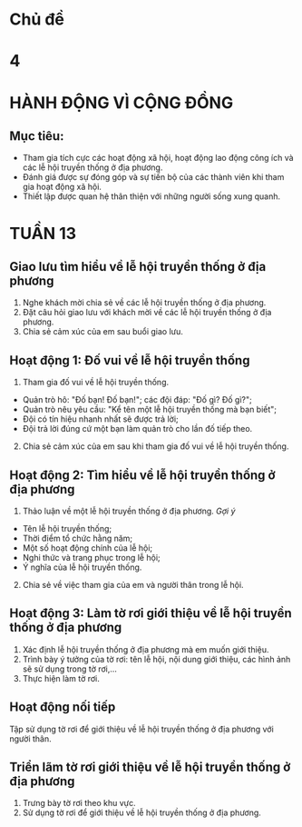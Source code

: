 # Chủ đề
# 4
# HÀNH ĐỘNG VÌ CỘNG ĐỒNG

## Mục tiêu:
* Tham gia tích cực các hoạt động xã hội, hoạt động lao động công ích và các lễ hội truyền thống ở địa phương.
* Đánh giá được sự đóng góp và sự tiến bộ của các thành viên khi tham gia hoạt động xã hội.
* Thiết lập được quan hệ thân thiện với những người sống xung quanh.

# TUẦN 13

## Giao lưu tìm hiểu về lễ hội truyền thống ở địa phương
1. Nghe khách mời chia sẻ về các lễ hội truyền thống ở địa phương.
2. Đặt câu hỏi giao lưu với khách mời về các lễ hội truyền thống ở địa phương.
3. Chia sẻ cảm xúc của em sau buổi giao lưu.

## Hoạt động 1: Đố vui về lễ hội truyền thống
1. Tham gia đố vui về lễ hội truyền thống.
* Quản trò hô: "Đố bạn! Đố bạn!"; các đội đáp: "Đố gì? Đố gì?";
* Quản trò nêu yêu cầu: "Kể tên một lễ hội truyền thống mà bạn biết";
* Đội có tín hiệu nhanh nhất sẽ được trả lời;
* Đội trả lời đúng cứ một bạn làm quản trò cho lần đố tiếp theo.

2. Chia sẻ cảm xúc của em sau khi tham gia đố vui về lễ hội truyền thống.

## Hoạt động 2: Tìm hiểu về lễ hội truyền thống ở địa phương
1. Thảo luận về một lễ hội truyền thống ở địa phương.
*Gợi ý*
* Tên lễ hội truyền thống;
* Thời điểm tổ chức hằng năm;
* Một số hoạt động chính của lễ hội;
* Nghi thức và trang phục trong lễ hội;
* Ý nghĩa của lễ hội truyền thống.

2. Chia sẻ về việc tham gia của em và người thân trong lễ hội.

## Hoạt động 3: Làm tờ rơi giới thiệu về lễ hội truyền thống ở địa phương
1. Xác định lễ hội truyền thống ở địa phương mà em muốn giới thiệu.
2. Trình bày ý tưởng của tờ rơi: tên lễ hội, nội dung giới thiệu, các hình ảnh sẽ sử dụng trong tờ rơi,...
3. Thực hiện làm tờ rơi.

## Hoạt động nối tiếp
Tập sử dụng tờ rơi để giới thiệu về lễ hội truyền thống ở địa phương với người thân.

## Triển lãm tờ rơi giới thiệu về lễ hội truyền thống ở địa phương
1. Trưng bày tờ rơi theo khu vực.
2. Sử dụng tờ rơi để giới thiệu về lễ hội truyền thống ở địa phương.

